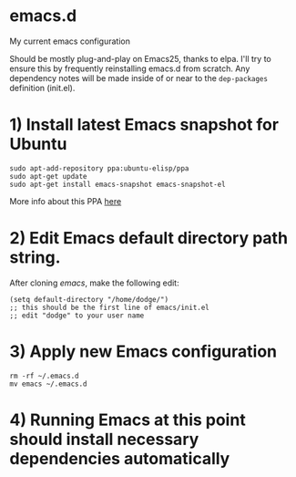# emacs.d
My current emacs configuration

Should be mostly plug-and-play on Emacs25, thanks to elpa. I'll try to ensure this by frequently 
reinstalling emacs.d from scratch. Any dependency notes will be made inside of or near to the 
`dep-packages` definition (init.el). 

# 1) Install latest Emacs snapshot for Ubuntu

    sudo apt-add-repository ppa:ubuntu-elisp/ppa
    sudo apt-get update
    sudo apt-get install emacs-snapshot emacs-snapshot-el

More info about this PPA [here](https://launchpad.net/~ubuntu-elisp/+archive/ubuntu/ppa)

# 2) Edit Emacs default directory path string.
After cloning *emacs*, make the following edit:

    (setq default-directory "/home/dodge/")
    ;; this should be the first line of emacs/init.el
    ;; edit "dodge" to your user name
    
# 3) Apply new Emacs configuration
    rm -rf ~/.emacs.d
    mv emacs ~/.emacs.d
    
# 4) Running Emacs at this point should install necessary dependencies automatically
